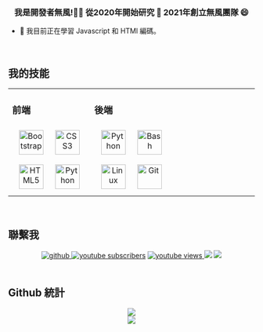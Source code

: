 ### <div align="center">我是開發者無風!👨‍💻 從2020年開始研究 🚀 2021年創立無風團隊 😄</div>  
  

- 🌱 我目前正在學習 Javascript 和 HTMl 編碼。  
    

<br/>  


## 我的技能
<table><tr><td valign="top" width="33%">



### 前端  
<div align="center">  
<img style="margin: 10px" src="https://profilinator.rishav.dev/skills-assets/bootstrap-plain.svg" alt="Bootstrap" height="50" />  
<img style="margin: 10px" src="https://profilinator.rishav.dev/skills-assets/css3-original-wordmark.svg" alt="CSS3" height="50" />  
<img style="margin: 10px" src="https://profilinator.rishav.dev/skills-assets/html5-original-wordmark.svg" alt="HTML5" height="50" />  
<img style="margin: 10px" src="https://profilinator.rishav.dev/skills-assets/python-original.svg" alt="Python" height="50" />  
</div>

</td><td valign="top" width="33%">



### 後端  
<div align="center">  
<img style="margin: 10px" src="https://profilinator.rishav.dev/skills-assets/python-original.svg" alt="Python" height="50" />  
<img style="margin: 10px" src="https://profilinator.rishav.dev/skills-assets/gnu_bash-icon.svg" alt="Bash" height="50" />  
<img style="margin: 10px" src="https://profilinator.rishav.dev/skills-assets/linux-original.svg" alt="Linux" height="50" />  
<img style="margin: 10px" src="https://profilinator.rishav.dev/skills-assets/git-scm-icon.svg" alt="Git" height="50" />  
</div>

</td><td valign="top" width="33%">

</td></tr></table>  

<br/>  


## 聯繫我
<div align="center">
<a href="https://github.com/eason2008212" target="_blank">
<img src=https://img.shields.io/badge/github-%2324292e.svg?&style=for-the-badge&logo=github&logoColor=white alt=github style="margin-bottom: 5px;" />
</a>  
      <a href="https://www.youtube.com/channel/UC_1pLB0aanXZcf17NQblqnw">
     <img alt="youtube subscribers" src="https://github-readme-youtube-stats.herokuapp.com/subscribers/index.php?id=UC_1pLB0aanXZcf17NQblqnw&key=AIzaSyD13Zw08DCzDP2Cq7x7eIEhn6r2tvYphgs&label=Subscribers&style=for-the-badge&color=red&labelColor=ce4630"/></a>
    <a href="https://www.youtube.com/channel/UC_1pLB0aanXZcf17NQblqnw">
     <img alt="youtube views" src="https://github-readme-youtube-stats.herokuapp.com/views/index.php?id=UC_1pLB0aanXZcf17NQblqnw&key=AIzaSyD13Zw08DCzDP2Cq7x7eIEhn6r2tvYphgs&label=View+Count&style=for-the-badge&color=blue&labelColor=0b689d"/>
  <a href="https://discord.gg/uaWYGM2dv9" alt="無風團隊 | 代購 | 託管">
    <img src="https://img.shields.io/discord/802505352251703298?color=7289DA&labelColor=4a64bd&logo=discord&logoColor=white&style=for-the-badge"/></a></a>
    <a href="https://windless.net">
      <img src="https://img.shields.io/badge/Web%20by-windless.net%20%E2%86%92-gray.svg?colorA=61c265&colorB=4CAF50&style=for-the-badge"/></a>
</div>  
  

<br/>  


## Github 統計  
<div align="center"><img src="https://github-readme-stats.vercel.app/api/top-langs/?username=windlessme&hide_border=true&layout=compact" align="center" /></div>  

<div align="center"><img src="https://github-readme-stats.vercel.app/api?username=windlessme&show_icons=true&count_private=true&hide_border=true" align="center" /></div>   
